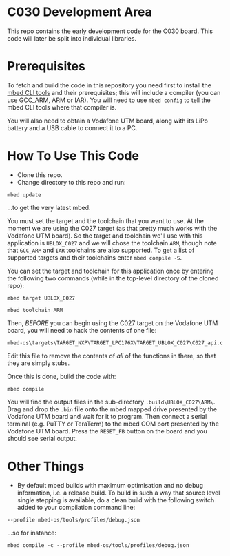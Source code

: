 # C030 Development Area

This repo contains the early development code for the C030 board.  This code will later be split into individual libraries.

# Prerequisites

To fetch and build the code in this repository you need first to install the [mbed CLI tools](https://github.com/ARMmbed/mbed-cli#installation) and their prerequisites; this will include a compiler (you can use GCC_ARM, ARM or IAR).  You will need to use `mbed config` to tell the mbed CLI tools where that compiler is.

You will also need to obtain a Vodafone UTM board, along with its LiPo battery and a USB cable to connect it to a PC.

# How To Use This Code

* Clone this repo.
* Change directory to this repo and run:

`mbed update`

...to get the very latest mbed.

You must set the target and the toolchain that you want to use.  At the moment we are using the C027 target (as that pretty much works with the Vodafone UTM board). So the target and toolchain we'll use with this application is `UBLOX_C027` and we will chose the toolchain `ARM`, though note that `GCC_ARM` and `IAR` toolchains are also supported.  To get a list of supported targets and their toolchains enter `mbed compile -S`.

You can set the target and toolchain for this application once by entering the following two commands (while in the top-level directory of the cloned repo):

`mbed target UBLOX_C027`

`mbed toolchain ARM`

Then, *BEFORE* you can begin using the C027 target on the Vodafone UTM board, you will need to hack the contents of one file:

`mbed-os\targets\TARGET_NXP\TARGET_LPC176X\TARGET_UBLOX_C027\C027_api.c`

Edit this file to remove the contents of *all* of the functions in there, so that they are simply stubs.

Once this is done, build the code with:

`mbed compile`

You will find the output files in the sub-directory `.build\UBLOX_C027\ARM\`.  Drag and drop the `.bin` file onto the mbed mapped drive presented by the Vodafone UTM board and wait for it to program.  Then connect a serial terminal (e.g. PuTTY or TeraTerm) to the mbed COM port presented by the Vodafone UTM board.  Press the `RESET_FB` button on the board and you should see serial output.

# Other Things

* By default mbed builds with maximum optimisation and no debug information, i.e. a release build.  To build in such a way that source level single stepping is available, do a clean build with the following switch added to your compilation command line:

`--profile mbed-os/tools/profiles/debug.json`

...so for instance:

`mbed compile -c --profile mbed-os/tools/profiles/debug.json`